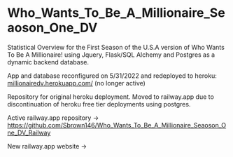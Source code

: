 # Who_Wants_To_Be_A_Millionaire_Seaoson_One_DV
Statistical Overview for the First Season of the U.S.A version of Who Wants To Be A Millionaire! using Jquery, Flask/SQL Alchemy and Postgres as a dynamic backend database.

App and database reconfigured on 5/31/2022 and redeployed to heroku: [millionairedv.herokuapp.com/](https://millionairedv.herokuapp.com/) (no longer active)

Repository for original heroku deployment. Moved to railway.app due to discontinuation of heroku free tier deployments using postgres.

Active railway.app repository -> https://github.com/Sbrown146/Who_Wants_To_Be_A_Millionaire_Seaoson_One_DV_Railway

New railway.app website -> 
